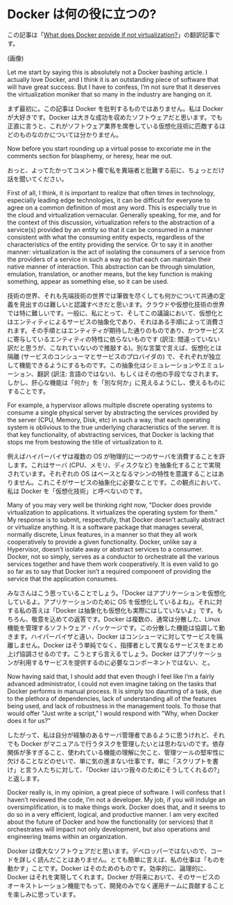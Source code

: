 # Docker は何の役に立つの?

この記事は「[What does Docker provide if not virtualization?](https://opensource.com/business/14/8/docker-is-not-virtualization)」の翻訳記事です。

(画像)

Let me start by saying this is absolutely not a Docker bashing article. I actually love Docker, and I think it is an outstanding piece of software that will have great success. But I have to confess, I’m not sure that it deserves the virtualization moniker that so many in the industry are hanging on it.

まず最初に。この記事は Docker を批判するものではありません。私は Docker が大好きです。Docker は大きな成功を収めたソフトウェアだと思います。でも正直に言うと、これがソフトウェア業界を席巻している仮想化技術に匹敵するほどのものなのかについては分かりません。

Now before you start rounding up a virtual posse to excoriate me in the comments section for blasphemy, or heresy, hear me out.

おっと、よってたかってコメント欄で私を異端者と批難する前に、ちょっとだけ話を聞いてください。

First of all, I think, it is important to realize that often times in technology, especially leading edge technologies, it can be difficult for everyone to agree on a common definition of most any word. This is especially true in the cloud and virtualization vernacular. Generally speaking, for me, and for the context of this discussion, virtualization refers to the abstraction of a service(s) provided by an entity so that it can be consumed in a manner consistent with what the consuming entity expects, regardless of the characteristics of the entity providing the service. Or to say it in another manner: virtualization is the act of isolating the consumers of a service from the providers of a service in such a way so that each can maintain their native manner of interaction. This abstraction can be through simulation, emulation, translation, or another means, but the key function is making something, appear as something else, so it can be used.

技術の世界、それも先端技術の世界では筆致を尽くしても何かについて共通の定義を見出すのは難しいと認識すべきだと思います。クラウドや仮想化技術の世界では特に難しいです。一般に、私にとって、そしてこの議論において、仮想化とはエンティティによるサービスの抽象化であり、それはある手順によって消費されます。その手順とはエンティティが期待した通りのものであり、かつサービスに寄与しているエンティティの特性に依らないものです (訳注: 間違っていない訳だと思うが、こなれていないので推敲する)。別な言葉で言えば、仮想化とは隔離 (サービスのコンシューマとサービスのプロバイダの) で、それぞれが独立して機能できるようにするものです。この抽象化はシミュレーションやエミュレーション、翻訳 (訳注: 言語のではない)、もしくはその他の手段でなされます。しかし、肝心な機能は「何か」を「別な何か」に見えるようにし、使えるものにすることです。

For example, a hypervisor allows multiple discrete operating systems to consume a single physical server by abstracting the services provided by the server (CPU, Memory, Disk, etc) in such a way, that each operating system is oblivious to the true underlying characteristics of the server. It is that key functionality, of abstracting services, that Docker is lacking that stops me from bestowing the title of virtualization to it.

例えばハイパーバイザは複数の OS が物理的に一つのサーバを消費することを許します。これはサーバ (CPU、メモリ、ディスクなど) を抽象化することで実現されています。それぞれの OS はベースとなるマシンの特性を意識することはありません。これこそがサービスの抽象化に必要なことです。この観点において、私は Docker を「仮想化技術」と呼べないのです。

Many of you may very well be thinking right now, "Docker does provide virtualization to applications. It virtualizes the operating system for them." My response is to submit, respectfully, that Docker doesn’t actually abstract or virtualize anything. It is a software package that manages several, normally discrete, Linux features, in a manner so that they all work cooperatively to provide a given functionality. Docker, unlike say a Hypervisor, doesn’t isolate away or abstract services to a consumer. Docker, not so simply, serves as a conductor to orchestrate all the various services together and have them work cooperatively. It is even valid to go so far as to say that Docker isn’t a required component of providing the service that the application consumes.

みなさんはこう思っていることでしょう。「Docker はアプリケーションを仮想化しているよ。アプリケーションのために OS を仮想化しているよね」。それに対する私の答えは「Docker は抽象化も仮想化も実際にはしていないよ」です。もちろん、敬意を込めての返答です。Docker は複数の、通常は分散した、Linux 機能を管理するソフトウェア・パッケージです。この分散した機能は協調して動きます。ハイパーバイザと違い、Docker はコンシューマに対してサービスを隔離しません。Docker はそう単純でなく、指揮者として異なるサービスをまとめ上げ協調させるのです。こうとすら言えるでしょう。Docker はアプリケーションが利用するサービスを提供するのに必要なコンポーネントではない、と。

Now having said that, I should add that even though I feel like I’m a fairly advanced administrator, I could not even imagine taking on the tasks that Docker performs in manual process. It is simply too daunting of a task, due to the plethora of dependencies, lack of understanding all of the features being used, and lack of robustness in the management tools. To those that would offer "Just write a script," I would respond with "Why, when Docker does it for us?"

したがって、私は自分が経験のあるサーバ管理者であるように思うけれど、それでも Docker がマニュアルで行うタスクを管理したいとは思わないのです。依存関係が多すぎること、使われている機能の理解に欠こと、管理ツールの堅牢性に欠けることなどのせいで、単に気の進まない仕事です。単に「スクリプトを書け」と言う人たちに対して、「Docker はいつ我々のためにそうしてくれるの?」と返します。

Docker really is, in my opinion, a great piece of software. I will confess that I haven’t reviewed the code, I’m not a developer. My job, if you will indulge an oversimplification, is to make things work. Docker does that, and it seems to do so in a very efficient, logical, and productive manner. I am very excited about the future of Docker and how the functionality (or services) that it orchestrates will impact not only development, but also operations and engineering teams within an organization.

Docker は偉大なソフトウェアだと思います。デベロッパーではないので、コードを詳しく読んだことはありません。とても簡単に言えば、私の仕事は「ものを動かす」ことです。Docker はそのためのものです。効率的に、論理的に、Docker はそれを実現してくれます。Docker が将来において、そのサービスのオーキストレーション機能でもって、開発のみでなく運用チームに貢献することを楽しみに思っています。
